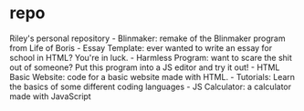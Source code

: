 # repo
Riley's personal repository - Blinmaker: remake of the Blinmaker program from Life of Boris - Essay Template: ever wanted to write an essay for school in HTML? You're in luck. - Harmless Program: want to scare the shit out of someone? Put this program into a JS editor and try it out! - HTML Basic Website: code for a basic website made with HTML. - Tutorials: Learn the basics of some different coding languages - JS Calculator: a calculator made with JavaScript
